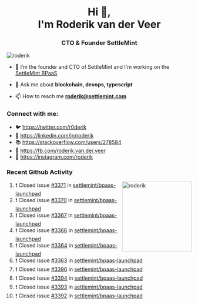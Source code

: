 <h1 align="center">Hi 👋,<br/> I'm Roderik van der Veer</h1>
<h3 align="center">CTO & Founder SettleMint</h3>

<p align="left"> <img src="https://komarev.com/ghpvc/?username=roderik" alt="roderik" /> </p>

- 🔭 I’m the founder and CTO of SettleMint and I'm working on the [SettleMint BPaaS](https://settlemint.com)

- 💬 Ask me about **blockchain, devops, typescript**

- 📫 How to reach me **roderik@settlemint.com**



### Connect with me:

- 🐦 https://twitter.com/r0derik
- 🏢 https://linkedin.com/in/roderik
- 📚 https://stackoverflow.com/users/278584
- 🙊 https://fb.com/roderik.van.der.veer
- 📸 https://instagram.com/roderik

### Recent Github Activity
<img src="https://github-readme-stats.vercel.app/api?username=roderik&show_icons=true&count_private=true" alt="roderik" align="right" height="190" />

<!--START_SECTION:activity-->
1. ❗️ Closed issue [#3371](https://github.com/settlemint/bpaas-launchpad/issues/3371) in [settlemint/bpaas-launchpad](https://github.com/settlemint/bpaas-launchpad)
2. ❗️ Closed issue [#3370](https://github.com/settlemint/bpaas-launchpad/issues/3370) in [settlemint/bpaas-launchpad](https://github.com/settlemint/bpaas-launchpad)
3. ❗️ Closed issue [#3367](https://github.com/settlemint/bpaas-launchpad/issues/3367) in [settlemint/bpaas-launchpad](https://github.com/settlemint/bpaas-launchpad)
4. ❗️ Closed issue [#3366](https://github.com/settlemint/bpaas-launchpad/issues/3366) in [settlemint/bpaas-launchpad](https://github.com/settlemint/bpaas-launchpad)
5. ❗️ Closed issue [#3364](https://github.com/settlemint/bpaas-launchpad/issues/3364) in [settlemint/bpaas-launchpad](https://github.com/settlemint/bpaas-launchpad)
6. ❗️ Closed issue [#3363](https://github.com/settlemint/bpaas-launchpad/issues/3363) in [settlemint/bpaas-launchpad](https://github.com/settlemint/bpaas-launchpad)
7. ❗️ Closed issue [#3396](https://github.com/settlemint/bpaas-launchpad/issues/3396) in [settlemint/bpaas-launchpad](https://github.com/settlemint/bpaas-launchpad)
8. ❗️ Closed issue [#3394](https://github.com/settlemint/bpaas-launchpad/issues/3394) in [settlemint/bpaas-launchpad](https://github.com/settlemint/bpaas-launchpad)
9. ❗️ Closed issue [#3393](https://github.com/settlemint/bpaas-launchpad/issues/3393) in [settlemint/bpaas-launchpad](https://github.com/settlemint/bpaas-launchpad)
10. ❗️ Closed issue [#3392](https://github.com/settlemint/bpaas-launchpad/issues/3392) in [settlemint/bpaas-launchpad](https://github.com/settlemint/bpaas-launchpad)
<!--END_SECTION:activity-->